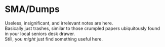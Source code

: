 # SMA/Dumps

Useless, insignificant, and irrelevant notes are here.<br>
Basically just trashes, similar to those crumpled papers ubiquitously found in your local seniors desk drawer.<br>
Still, you *might* just find something useful here.
